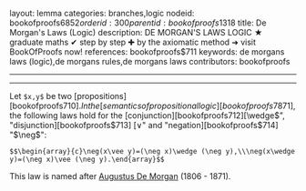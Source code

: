 layout: lemma
categories: branches,logic
nodeid: bookofproofs$6852
orderid: 300
parentid: bookofproofs$1318
title: De Morgan's Laws (Logic)
description: DE MORGAN'S LAWS LOGIC ★ graduate maths ✔ step by step ✚ by the axiomatic method ➜ visit BookOfProofs now!
references: bookofproofs$711
keywords: de morgans laws (logic),de morgans rules,de morgans laws
contributors: bookofproofs


---


---

Let `$x,y$` be two [propositions][bookofproofs$710]. In the [semantics of propositional logic][bookofproofs$7871], the following laws hold for the [conjunction][bookofproofs$712] [$\wedge$", "disjunction][bookofproofs$713] [$\vee$" and "negation][bookofproofs$714] "$\neg$":


`$$\begin{array}{c}\neg(x\vee y)=(\neg x)\wedge (\neg y),\\\neg(x\wedge y)=(\neg x)\vee (\neg y).\end{array}$$`

This law is named after <a href="https://mathshistory.st-andrews.ac.uk/Biographies/De_Morgan/">Augustus De Morgan</a> (1806 - 1871).
